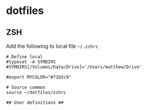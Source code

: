 dotfiles
========

## ZSH
Add the following to local file `~/.zshrc`
```
# Define local
#typeset -A SYMDIRS
#SYMDIRS[/Volumes/Data/Drive]='/Users/matthew/Drive'

#export MYCOLOR="#71b5c9"

# Source common
source ~/dotfiles/zshrc

## User definitions ##
```
